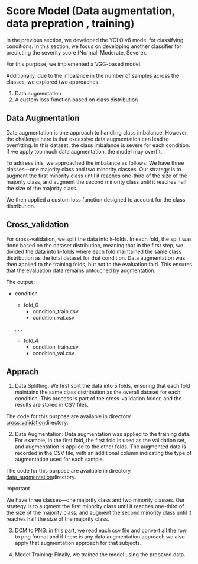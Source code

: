 # Score Model (Data augmentation, data prepration , training)

In the previous section, we developed the YOLO v8 model for classifying conditions. In this section, we focus on developing another classifier for predicting the severity score (Normal, Moderate, Severe).

For this purpose, we implemented a VGG-based model.

Additionally, due to the imbalance in the number of samples across the classes, we explored two approaches:

1. Data augmentation
2. A custom loss function based on class distribution

## Data Augmentation

Data augmentation is one approach to handling class imbalance. However, the challenge here is that excessive data augmentation can lead to overfitting. In this dataset, the class imbalance is severe for each condition. If we apply too much data augmentation, the model may overfit.

To address this, we approached the imbalance as follows: We have three classes—one majority class and two minority classes. Our strategy is to augment the first minority class until it reaches one-third of the size of the majority class, and augment the second minority class until it reaches half the size of the majority class.

We then applied a custom loss function designed to account for the class distribution.




## Cross_validation

For cross-validation, we split the data into k-folds. In each fold, the split was done based on the dataset distribution, meaning that in the first step, we divided the data into k-folds where each fold maintained the same class distribution as the total dataset for that condition. Data augmentation was then applied to the training folds, but not to the evaluation fold. This ensures that the evaluation data remains untouched by augmentation.



The output :

- condition
    - fold_0
        - condition_train.csv
        - condition_val.csv
    
    .
    .
    .
    - fold_4
        - condition_train.csv
        - condition_val.csv



## Apprach 

1. Data Splitting: We first split the data into 5 folds, ensuring that each fold maintains the same class distribution as the overall dataset for each condition. This process is part of the cross-validation folder, and the results are stored in CSV files.

The code for this purpose are available in directory [cross_validation](./Detector_data/)directory.




2. Data Augmentation: Data augmentation was applied to the training data. For example, in the first fold, the first fold is used as the validation set, and augmentation is applied to the other folds. The augmented data is recorded in the CSV file, with an additional column indicating the type of augmentation used for each sample.


The code for this purpose are available in directory [data_augmentation](./Detector_data/)directory.



> [!IMPORTANT]
> We have three classes—one majority class and two minority classes. Our strategy is to augment the first minority class until it reaches one-third of the size of the majority class, and augment the second minority class until it reaches half the size of the majority class.




3. DCM to PNG: in this part, we read each csv file and convert all the row to png format and if there is any data augmentation approach we also apply that augmentation approach for that subjects. 







4. Model Training: Finally, we trained the model using the prepared data.


